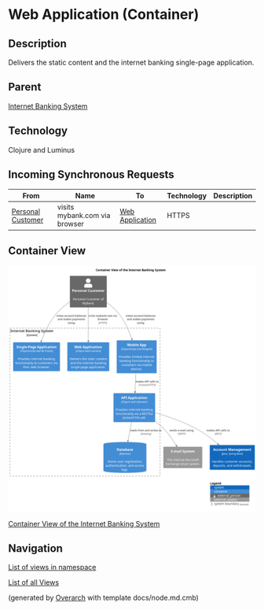 
# Web Application (Container)
## Description
Delivers the static content and the internet banking single-page application.

## Parent
[Internet Banking System](../../../mybank/digital-banking/internet-banking-system/internet-banking-system.md)

## Technology
Clojure and Luminus
## Incoming Synchronous Requests 
| From | Name | To | Technology | Description |
|---|---|---|---|---|
| [Personal Customer](../../../mybank/personal-customer.md) | visits mybank.com via browser | [Web Application](../../../mybank/digital-banking/internet-banking-system/web-app.md) | HTTPS |  |

## Container View
![Container View of the Internet Banking System](../../../mybank/digital-banking/internet-banking-system/container-view.png)

[Container View of the Internet Banking System](../../../mybank/digital-banking/internet-banking-system/container-view.md)


## Navigation
[List of views in namespace](./views-in-namespace.md)

[List of all Views](../../../views.md)


(generated by [Overarch](https://github.com/soulspace-org/overarch) with template docs/node.md.cmb)
